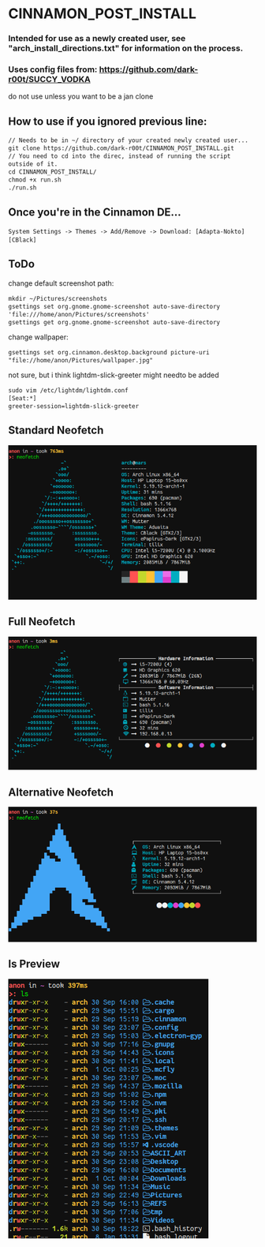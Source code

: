 # CINNAMON_POST_INSTALL
### Intended for use as a newly created user, see "arch_install_directions.txt" for information on the process.
### Uses config files from: <https://github.com/dark-r00t/SUCCY_VODKA>
do not use unless you want to be a jan clone
## How to use if you ignored previous line:
```
// Needs to be in ~/ directory of your created newly created user...
git clone https://github.com/dark-r00t/CINNAMON_POST_INSTALL.git 
// You need to cd into the direc, instead of running the script outside of it.
cd CINNAMON_POST_INSTALL/
chmod +x run.sh 
./run.sh
``` 

## Once you're in the Cinnamon DE...
`System Settings -> Themes -> Add/Remove -> Download: [Adapta-Nokto] [CBlack]`

## ToDo
change default screenshot path: 
```
mkdir ~/Pictures/screenshots
gsettings set org.gnome.gnome-screenshot auto-save-directory 'file:///home/anon/Pictures/screenshots'
gsettings get org.gnome.gnome-screenshot auto-save-directory
```
change wallpaper: 
```
gsettings set org.cinnamon.desktop.background picture-uri "file://home/anon/Pictures/wallpaper.jpg"
```
not sure, but i think lightdm-slick-greeter might needto be added
```
sudo vim /etc/lightdm/lightdm.conf
[Seat:*]
greeter-session=lightdm-slick-greeter
```

## Standard Neofetch
![alt text](https://github.com/dark-r00t/CINNAMON_POST_INSTALL/blob/main/resources/standard.png?raw=true)

## Full Neofetch
![alt text](https://github.com/dark-r00t/CINNAMON_POST_INSTALL/blob/main/resources/full.png?raw=true)

## Alternative Neofetch
![alt text](https://github.com/dark-r00t/CINNAMON_POST_INSTALL/blob/main/resources/alternative.png?raw=true)

## ls Preview
![alt text](https://github.com/dark-r00t/CINNAMON_POST_INSTALL/blob/main/resources/ls.png?raw=true)

